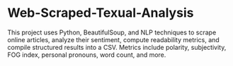 # Web-Scraped-Texual-Analysis
This project uses Python, BeautifulSoup, and NLP techniques to scrape online articles, analyze their sentiment, compute readability metrics, and compile structured results into a CSV. Metrics include polarity, subjectivity, FOG index, personal pronouns, word count, and more.
